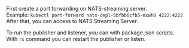 First create a port forwarding on NATS-streaming server.  
Example:
`kubectl port-forward nats-depl-5bfbb6cfb5-mxwh8 4222:4222`  
After that, you can access to NATS Streaming Server.  

To run the publisher and listener, you can with package.json scripts.  
With `rs` command you can restart the publisher or listen.